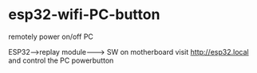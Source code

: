 # esp32-wifi-PC-button
remotely power on/off PC

ESP32-->replay module---> SW on motherboard
visit http://esp32.local and control the PC powerbutton
